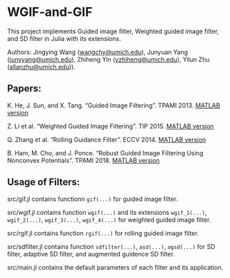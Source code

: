 # WGIF-and-GIF
This project implements Guided image filter, Weighted guided image filter, and SD filter in Julia with its extensions. 

Authors: Jingying Wang (wangchy@umich.edu), Junyuan Yang (junyyang@umich.edu), Zhiheng Yin (yzhiheng@umich.edu), Yilun Zhu (allanzhu@umich.edu)).

## Papers:
K. He, J. Sun, and X. Tang. “Guided Image Filtering”. TPAMI 2013. [MATLAB version](http://kaiminghe.com/eccv10)

Z. Li et al. “Weighted Guided Image Filtering”. TIP 2015. [MATLAB version](https://github.com/Luxiush/Weighted-Guided-Image-Filter) 

Q. Zhang et al. “Rolling Guidance Filter”. ECCV 2014. [MATLAB version](http://www.cse.cuhk.edu.hk/~leojia/projects/rollguidance/)

B. Ham, M. Cho, and J. Ponce. “Robust Guided Image Filtering Using Nonconvex Potentials”. TPAMI 2018. [MATLAB version](https://github.com/bsham/SDFilter) 

## Usage of Filters:
src/gif.jl contains functionn `gif(...)` for guided image filter.

src/wgif.jl contains function `wgif(...)` and its extensions `wgif_1(...)`, `wgif_2(...)`, `wgif_3(...)`, `wgif_4(...)` for weighted guided image filter.

src/rgif.jl contains function `rgif(...)` for rolling guided image filter.

src/sdfilter.jl contains function `sdfilter(...)`, `asd(...)`, `agsd(...)` for SD filter, adaptive SD filter, and augmented guidence SD filter. 

src/main.jl contains the default parameters of each filter and its application.
